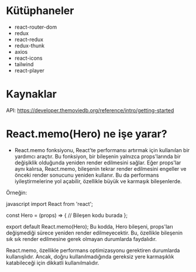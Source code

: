 # Kütüphaneler

- react-router-dom
- redux
- react-redux
- redux-thunk
- axios
- react-icons
- tailwind
- react-player

# Kaynaklar

API: https://developer.themoviedb.org/reference/intro/getting-started

# React.memo(Hero) ne işe yarar?

- React.memo fonksiyonu, React'te performansı artırmak için kullanılan bir yardımcı araçtır. Bu fonksiyon, bir bileşenin yalnızca props'larında bir değişiklik olduğunda yeniden render edilmesini sağlar. Eğer props'lar aynı kalırsa, React.memo, bileşenin tekrar render edilmesini engeller ve önceki render sonucunu yeniden kullanır. Bu da performans iyileştirmelerine yol açabilir, özellikle büyük ve karmaşık bileşenlerde.

Örneğin:

javascript
import React from 'react';

const Hero = (props) => {
// Bileşen kodu burada
};

export default React.memo(Hero);
Bu kodda, Hero bileşeni, props'ları değişmediği sürece yeniden render edilmeyecektir. Bu, özellikle bileşenin sık sık render edilmesine gerek olmayan durumlarda faydalıdır.

React.memo, özellikle performans optimizasyonu gerektiren durumlarda kullanışlıdır. Ancak, doğru kullanılmadığında gereksiz yere karmaşıklık katabileceği için dikkatli kullanılmalıdır.
